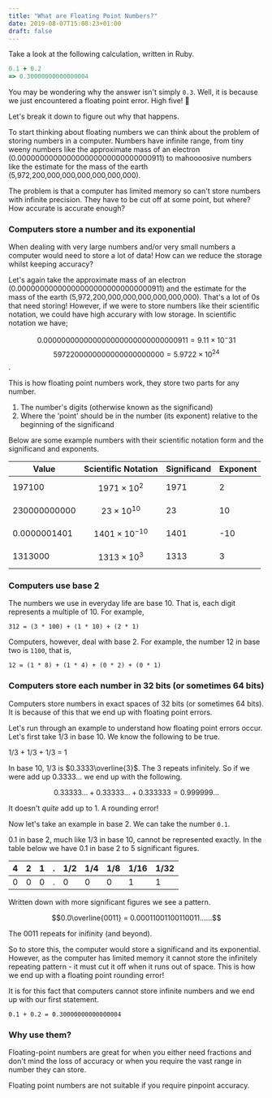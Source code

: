 ```yaml
---
title: "What are Floating Point Numbers?"
date: 2019-08-07T15:08:23+01:00
draft: false
---
```


Take a look at the following calculation, written in Ruby.

```ruby
0.1 + 0.2
=> 0.30000000000000004
```

You may be wondering why the answer isn't simply `0.3`. Well, it is because we just encountered a floating point error. High five! 🙌

Let's break it down to figure out why that happens.

To start thinking about floating numbers we can think about the problem of storing numbers in a computer. Numbers have infinite range, from tiny weeny numbers like the approximate mass of an electron (0.000000000000000000000000000000911) to mahoooosive numbers like the estimate for the mass of the earth (5,972,200,000,000,000,000,000,000).

The problem is that a computer has limited memory so can't store numbers with infinite precision. They have to be cut off at some point, but where? How accurate is accurate enough?


### Computers store a number and its exponential

When dealing with very large numbers and/or very small numbers a computer would need to store a lot of data! How can we reduce the storage whilst keeping accuracy?

Let's again take the approximate mass of an electron (0.000000000000000000000000000000911) and the estimate for the mass of the earth (5,972,200,000,000,000,000,000,000). That's a lot of 0s that need storing! However, if we were to store numbers like their scientific notation, we could have high accurary with low storage. In scientific notation we have;


$$0.000000000000000000000000000000911 = 9.11 \times 10^-31$$
$$5972200000000000000000000 = 5.9722 \times 10^{24}$$.


This is how floating point numbers work, they store two parts for any number.

1. The number's digits (otherwise known as the significand)
2. Where the 'point' should be in the number (its exponent) relative to the beginning of the significand

Below are some example numbers with their scientific notation form and the significand and exponents.

|Value|Scientific Notation|Significand|Exponent|
|---|---|---|---|
| 197100  | $$1971 \times 10^2$$ | 1971 | 2|
| 230000000000| $$23 \times 10^{10}$$  | 23 | 10|
| 0.0000001401| $$1401 \times 10^{-10}$$  | 1401 | -10 |
| 1313000 | $$1313 \times 10^3$$ | 1313 | 3 |


### Computers use base 2

The numbers we use in everyday life are base 10. That is, each digit represents a multiple of 10. For example,

```
312 = (3 * 100) + (1 * 10) + (2 * 1)
```

Computers, however, deal with base 2.
For example, the number 12 in base two is `1100`, that is,

```
12 = (1 * 8) + (1 * 4) + (0 * 2) + (0 * 1)
```


### Computers store each number in 32 bits (or sometimes 64 bits)

Computers store numbers in exact spaces of 32 bits (or sometimes 64 bits). It is because of this that we end up with floating point errors.

Let's run through an example to understand how floating point errors occur.
Let's first take 1/3 in base 10. We know the following to be true.

1/3 + 1/3 + 1/3 = 1

In base 10, 1/3 is $0.3333\overline{3}$. The 3 repeats infinitely. So if we were add up 0.3333... we end up with the following.

$$0.33333... + 0.33333... + 0.333333 = 0.999999...$$

It doesn't _quite_ add up to 1. A rounding error!

Now let's take an example in base 2. We can take the number `0.1`.

0.1 in base 2, much like 1/3 in base 10, cannot be represented exactly. In the table below we have 0.1 in base 2 to 5 significant figures.

|4|2|1|.|1/2|1/4|1/8|1/16|1/32|
|---|---|---|---|---|---|---|---|---|
|0|0|0|.|0|0|0|1|1|

Written down with more significant figures we see a pattern.

$$0.0\overline{0011} = 0.00011001100110011......$$

The 0011 repeats for inifinity (and beyond).

So to store this, the computer would store a significand and its exponential. However, as the computer has limited memory it cannot store the infinitely repeating pattern - it must cut it off when it runs out of space. This is how we end up with a floating point rounding error!

It is for this fact that computers cannot store infinite numbers and we end up with our first statement.

```
0.1 + 0.2 = 0.30000000000000004
```

### Why use them?

Floating-point numbers are great for when you either need fractions and don't mind the loss of accuracy or when you require the vast range in number they can store.

Floating point numbers are not suitable if you require pinpoint accuracy.

